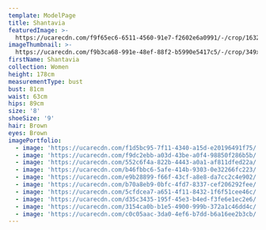 ```yaml
---
template: ModelPage
title: Shantavia
featuredImage: >-
  https://ucarecdn.com/f9f65ec6-6511-4560-91e7-f2602e6a0991/-/crop/1632x965/0,742/-/preview/
imageThumbnail: >-
  https://ucarecdn.com/f9b3ca68-991e-48ef-88f2-b5990e5417c5/-/crop/349x506/53,20/-/preview/
firstName: Shantavia
collection: Women
height: 178cm
measurementType: bust
bust: 81cm
waist: 63cm
hips: 89cm
size: '8'
shoeSize: '9'
hair: Brown
eyes: Brown
imagePortfolio:
  - image: 'https://ucarecdn.com/f1d5bc95-7f11-4340-a15d-e20196491f75/'
  - image: 'https://ucarecdn.com/f9dc2ebb-a03d-43be-a0f4-98850f286b5b/'
  - image: 'https://ucarecdn.com/552c6f4a-822b-4443-a0a1-af811dfed22a/'
  - image: 'https://ucarecdn.com/b46fbbc6-5afe-414b-9303-0e32266fc223/'
  - image: 'https://ucarecdn.com/e9b28899-f66f-43cf-a8e8-da7cc2c4e902/'
  - image: 'https://ucarecdn.com/b70a8eb9-0bfc-4fd7-8337-cef206292fee/'
  - image: 'https://ucarecdn.com/5cfdcea7-a651-4f11-8432-1f6f51cee46c/'
  - image: 'https://ucarecdn.com/d35c3435-195f-45e3-b4ed-f3fe6e1ec2e6/'
  - image: 'https://ucarecdn.com/3154ca0b-b1e5-4900-999b-372a1c46dd4c/'
  - image: 'https://ucarecdn.com/c0c05aac-3da0-4ef6-b7dd-b6a16ee2b3cb/'
---
```


